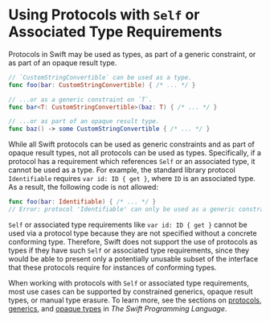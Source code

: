 # Using Protocols with `Self` or Associated Type Requirements

Protocols in Swift may be used as types, as part of a generic constraint, or as part of an opaque result type.

```swift
// `CustomStringConvertible` can be used as a type.
func foo(bar: CustomStringConvertible) { /* ... */ }

// ...or as a generic constraint on `T`.
func bar<T: CustomStringConvertible>(baz: T) { /* ... */ }

// ...or as part of an opaque result type.
func baz() -> some CustomStringConvertible { /* ... */ }
```

While all Swift protocols can be used as generic constraints and as part of opaque result types, not all protocols can be used as types. Specifically, if a protocol has a requirement which references `Self` or an associated type, it cannot be used as a type. For example, the standard library protocol `Identifiable` requires `var id: ID { get }`, where `ID` is an associated type. As a result, the following code is not allowed:

```swift
func foo(bar: Identifiable) { /* ... */ }
// Error: protocol 'Identifiable' can only be used as a generic constraint because it has Self or associated type requirements
```

`Self` or associated type requirements like `var id: ID { get }` cannot be used via a protocol type because they are not specified without a concrete conforming type. Therefore, Swift does not support the use of protocols  as types if they have such `Self` or associated type requirements, since they would be able to present only a potentially unusable subset of the interface that these protocols require for instances of conforming types.

When working with protocols with `Self` or associated type requirements, most use cases can be supported by constrained generics, opaque result types, or manual type erasure. To learn more, see the sections on [protocols](https://docs.swift.org/swift-book/LanguageGuide/Protocols.html), [generics](https://docs.swift.org/swift-book/LanguageGuide/Generics.html), and [opaque types](https://docs.swift.org/swift-book/LanguageGuide/OpaqueTypes.html) in _The Swift Programming Language_.